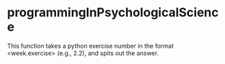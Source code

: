 # programmingInPsychologicalScience

This function takes a python exercise number in the format <week.exercise> (e.g., 2.2), and spits out the answer.
